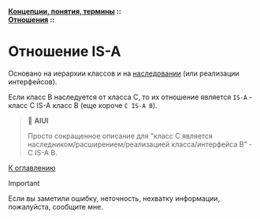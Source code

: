 **[Концепции, понятия, термины](../../README.md#concepts) ::**  
**[Отношения](../../README.md#concepts-relations) ::**
# Отношение IS-A

Основано на иерархии классов и на [наследовании](inheritance.md) (или реализации интерфейсов).

Если класс В наследуется от класса С, то их отношение является `IS-A` - класс С IS-A класс В (еще короче `C IS-A B`). 

> :thinking: **AIUI**
>
> Просто сокращенное описание для "класс С является наследником/расширением/реализацией класса/интерфейса В" - С IS-A В.

[К оглавлению](../../README.md#concepts-relations)

> [!IMPORTANT]
> Если вы заметили ошибку, неточность, нехватку информации, пожалуйста, сообщите мне.
